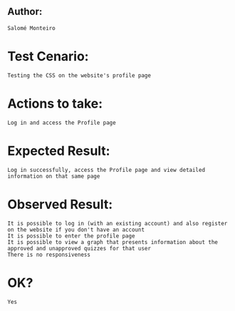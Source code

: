 ## Author:
    Salomé Monteiro

# Test Cenario:
    Testing the CSS on the website's profile page

# Actions to take:
    Log in and access the Profile page

# Expected Result:
    Log in successfully, access the Profile page and view detailed information on that same page

# Observed Result:
    It is possible to log in (with an existing account) and also register on the website if you don't have an account
    It is possible to enter the profile page
    It is possible to view a graph that presents information about the approved and unapproved quizzes for that user
    There is no responsiveness

# OK? 
    Yes